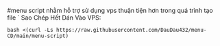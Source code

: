 
#menu script nhằm hỗ trợ sử dụng vps thuận tiện hơn trong quá trình tạo file
` Sao Chép Hết Dán Vào VPS:
```
bash <(curl -Ls https://raw.githubusercontent.com/DauDau432/menu-CD/main/menu-script)
```

